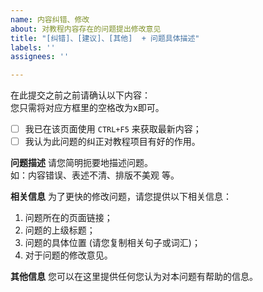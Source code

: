 ```yaml
---
name: 内容纠错、修改
about: 对教程内容存在的问题提出修改意见
title: "[纠错]、[建议]、[其他]  + 问题具体描述"
labels: ''
assignees: ''

---
```

在此提交之前之前请确认以下内容：<br>
您只需将对应方框里的空格改为x即可。

- [ ] 我已在该页面使用 `CTRL+F5` 来获取最新内容；
- [ ] 我认为此问题的纠正对教程项目有好的作用。

**问题描述**
请您简明扼要地描述问题。<br>
如：内容错误、表述不清、排版不美观 等。

**相关信息**
为了更快的修改问题，请您提供以下相关信息：<br>
1. 问题所在的页面链接；
2. 问题的上级标题；
3. 问题的具体位置 (请您复制相关句子或词汇)；
4. 对于问题的修改意见。

**其他信息**
您可以在这里提供任何您认为对本问题有帮助的信息。
